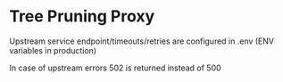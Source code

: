# Tree Pruning Proxy

Upstream service endpoint/timeouts/retries are configured in .env (ENV variables in production)

In case of upstream errors 502 is returned instead of 500